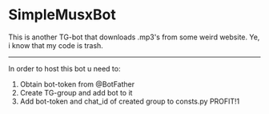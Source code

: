 # SimpleMusxBot

This is another TG-bot that downloads .mp3's from some weird website. Ye, i know that my code is trash.

_____________________
In order to host this bot u need to:
1. Obtain bot-token from @BotFather
2. Create TG-group and add bot to it
3. Add bot-token and chat_id of created group to consts.py
PROFIT!1
